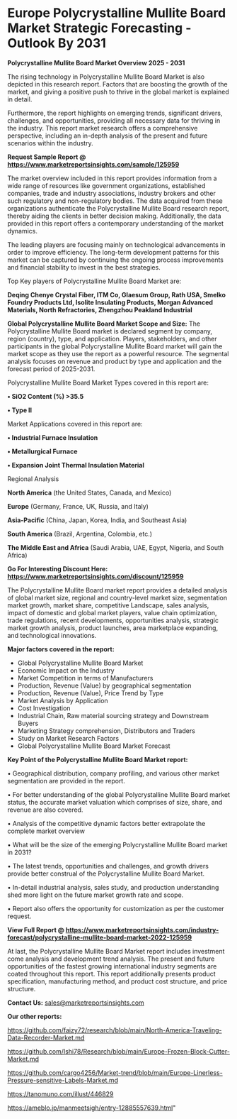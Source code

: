  # Europe Polycrystalline Mullite Board Market Strategic Forecasting - Outlook By 2031

<Strong> Polycrystalline Mullite Board Market Overview 2025 - 2031</strong>

The rising technology in Polycrystalline Mullite Board Market is also depicted in this research report. Factors that are boosting the growth of the market, and giving a positive push to thrive in the global market is explained in detail.

Furthermore, the report highlights on emerging trends, significant drivers, challenges, and opportunities, providing all necessary data for thriving in the industry. This report market research offers a comprehensive perspective, including an in-depth analysis of the present and future scenarios within the industry.

<strong>Request Sample Report @ <a href=https://www.marketreportsinsights.com/sample/125959>https://www.marketreportsinsights.com/sample/125959</a></strong>

The market overview included in this report provides information from a wide range of resources like government organizations, established companies, trade and industry associations, industry brokers and other such regulatory and non-regulatory bodies. The data acquired from these organizations authenticate the Polycrystalline Mullite Board research report, thereby aiding the clients in better decision making. Additionally, the data provided in this report offers a contemporary understanding of the market dynamics.

The leading players are focusing mainly on technological advancements in order to improve efficiency. The long-term development patterns for this market can be captured by continuing the ongoing process improvements and financial stability to invest in the best strategies.

Top Key players of Polycrystalline Mullite Board Market are:

<strong>Deqing Chenye Crystal Fiber, ITM Co, Glaesum Group, Rath USA, Smelko Foundry Products Ltd, Isolite Insulating Products, Morgan Advanced Materials, North Refractories, Zhengzhou Peakland Industrial</strong>

<strong><b>Global Polycrystalline Mullite Board Market Scope and Size:</b></strong>
The Polycrystalline Mullite Board market is declared segment by company, region (country), type, and application. Players, stakeholders, and other participants in the global Polycrystalline Mullite Board market will gain the market scope as they use the report as a powerful resource. The segmental analysis focuses on revenue and product by type and application and the forecast period of 2025-2031.

Polycrystalline Mullite Board Market Types covered in this report are:

<strong>• SiO2 Content (%) >35.5

• Type II</strong>

Market Applications covered in this report are:

<strong>• Industrial Furnace Insulation

• Metallurgical Furnace

• Expansion Joint Thermal Insulation Material</strong> 

Regional Analysis

<strong>North America</strong> (the United States, Canada, and Mexico)

<strong>Europe</strong> (Germany, France, UK, Russia, and Italy)

<strong>Asia-Pacific</strong> (China, Japan, Korea, India, and Southeast Asia)

<strong>South America</strong> (Brazil, Argentina, Colombia, etc.)

<strong>The Middle East and Africa</strong> (Saudi Arabia, UAE, Egypt, Nigeria, and South Africa)

<strong>Go For Interesting Discount Here: <a href=https://www.marketreportsinsights.com/discount/125959>https://www.marketreportsinsights.com/discount/125959</a></strong>

The Polycrystalline Mullite Board market report provides a detailed analysis of global market size, regional and country-level market size, segmentation market growth, market share, competitive Landscape, sales analysis, impact of domestic and global market players, value chain optimization, trade regulations, recent developments, opportunities analysis, strategic market growth analysis, product launches, area marketplace expanding, and technological innovations.

<strong><b>Major factors covered in the report:</b></strong>
<ul>
  <li>Global Polycrystalline Mullite Board Market </li>
  <li>Economic Impact on the Industry</li>
  <li>Market Competition in terms of Manufacturers</li>
  <li>Production, Revenue (Value) by geographical segmentation</li>
  <li>Production, Revenue (Value), Price Trend by Type</li>
  <li>Market Analysis by Application</li>
  <li>Cost Investigation</li>
  <li>Industrial Chain, Raw material sourcing strategy and Downstream Buyers</li>
  <li>Marketing Strategy comprehension, Distributors and Traders</li>
  <li>Study on Market Research Factors</li>
  <li>Global Polycrystalline Mullite Board Market Forecast</li>
</ul>

<strong><b>Key Point of the Polycrystalline Mullite Board Market report:</b></strong>

• Geographical distribution, company profiling, and various other market segmentation are provided in the report.

• For better understanding of the global Polycrystalline Mullite Board market status, the accurate market valuation which comprises of size, share, and revenue are also covered.

• Analysis of the competitive dynamic factors better extrapolate the complete market overview

• What will be the size of the emerging Polycrystalline Mullite Board market in 2031?

• The latest trends, opportunities and challenges, and growth drivers provide better construal of the Polycrystalline Mullite Board Market.

• In-detail industrial analysis, sales study, and production understanding shed more light on the future market growth rate and scope.

• Report also offers the opportunity for customization as per the customer request.

<strong><b>View Full Report @ <a href=https://www.marketreportsinsights.com/industry-forecast/polycrystalline-mullite-board-market-2022-125959>https://www.marketreportsinsights.com/industry-forecast/polycrystalline-mullite-board-market-2022-125959</a></b></strong>


At last, the Polycrystalline Mullite Board Market report includes investment come analysis and development trend analysis. The present and future opportunities of the fastest growing international industry segments are coated throughout this report. This report additionally presents product specification, manufacturing method, and product cost structure, and price structure.

<strong>Contact Us:</strong>
sales@marketreportsinsights.com

<strong>Our other reports:</strong>

<a href=https://github.com/faizy72/research/blob/main/North-America-Traveling-Data-Recorder-Market.md>https://github.com/faizy72/research/blob/main/North-America-Traveling-Data-Recorder-Market.md</a>

<a href=https://github.com/Ishi78/Research/blob/main/Europe-Frozen-Block-Cutter-Market.md>https://github.com/Ishi78/Research/blob/main/Europe-Frozen-Block-Cutter-Market.md</a>

<a href=https://github.com/cargo4256/Market-trend/blob/main/Europe-Linerless-Pressure-sensitive-Labels-Market.md>https://github.com/cargo4256/Market-trend/blob/main/Europe-Linerless-Pressure-sensitive-Labels-Market.md</a>

<a href=https://tanomuno.com/illust/446829>https://tanomuno.com/illust/446829</a>

<a href=https://ameblo.jp/manmeetsigh/entry-12885557639.html>https://ameblo.jp/manmeetsigh/entry-12885557639.html</a>"
